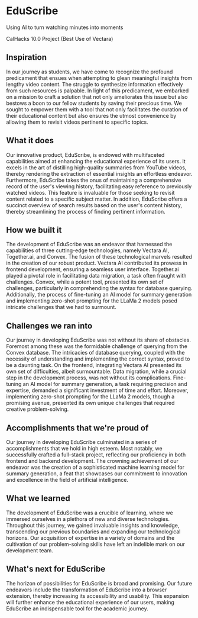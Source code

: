 # EduScribe
Using AI to turn watching minutes into moments

CalHacks 10.0 Project (Best Use of Vectara)

## Inspiration
In our journey as students, we have come to recognize the profound predicament that ensues when attempting to glean meaningful insights from lengthy video content. The struggle to synthesize information effectively from such resources is palpable. In light of this predicament, we embarked on a mission to craft a solution that not only ameliorates this issue but also bestows a boon to our fellow students by saving their precious time. We sought to empower them with a tool that not only facilitates the curation of their educational content but also ensures the utmost convenience by allowing them to revisit videos pertinent to specific topics.

## What it does

Our innovative product, EduScribe, is endowed with multifaceted capabilities aimed at enhancing the educational experience of its users. It excels in the art of distilling high-quality summaries from YouTube videos, thereby rendering the extraction of essential insights an effortless endeavor. Furthermore, EduScribe takes the onus of maintaining a comprehensive record of the user's viewing history, facilitating easy reference to previously watched videos. This feature is invaluable for those seeking to revisit content related to a specific subject matter. In addition, EduScribe offers a succinct overview of search results based on the user's content history, thereby streamlining the process of finding pertinent information.

## How we built it
The development of EduScribe was an endeavor that harnessed the capabilities of three cutting-edge technologies, namely Vectara AI, Together.ai, and Convex. The fusion of these technological marvels resulted in the creation of our robust product. Vectara AI contributed its prowess in frontend development, ensuring a seamless user interface. Together.ai played a pivotal role in facilitating data migration, a task often fraught with challenges. Convex, while a potent tool, presented its own set of challenges, particularly in comprehending the syntax for database querying. Additionally, the process of fine-tuning an AI model for summary generation and implementing zero-shot prompting for the LLaMa 2 models posed intricate challenges that we had to surmount.


## Challenges we ran into

Our journey in developing EduScribe was not without its share of obstacles. Foremost among these was the formidable challenge of querying from the Convex database. The intricacies of database querying, coupled with the necessity of understanding and implementing the correct syntax, proved to be a daunting task. On the frontend, integrating Vectara AI presented its own set of difficulties, albeit surmountable. Data migration, while a crucial step in the development process, was not without its complications. Fine-tuning an AI model for summary generation, a task requiring precision and expertise, demanded a significant investment of time and effort. Moreover, implementing zero-shot prompting for the LLaMa 2 models, though a promising avenue, presented its own unique challenges that required creative problem-solving.

## Accomplishments that we're proud of
Our journey in developing EduScribe culminated in a series of accomplishments that we hold in high esteem. Most notably, we successfully crafted a full-stack project, reflecting our proficiency in both frontend and backend development. The crowning achievement of our endeavor was the creation of a sophisticated machine learning model for summary generation, a feat that showcases our commitment to innovation and excellence in the field of artificial intelligence.

## What we learned
The development of EduScribe was a crucible of learning, where we immersed ourselves in a plethora of new and diverse technologies. Throughout this journey, we gained invaluable insights and knowledge, transcending our previous boundaries and expanding our technological horizons. Our acquisition of expertise in a variety of domains and the cultivation of our problem-solving skills have left an indelible mark on our development team.

## What's next for EduScribe
The horizon of possibilities for EduScribe is broad and promising. Our future endeavors include the transformation of EduScribe into a browser extension, thereby increasing its accessibility and usability. This expansion will further enhance the educational experience of our users, making EduScribe an indispensable tool for the academic journey.
